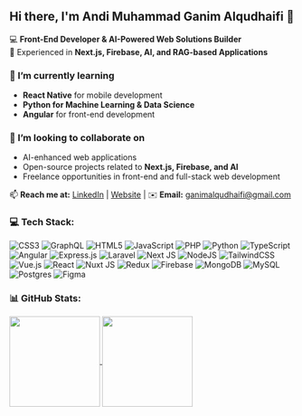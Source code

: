 ## Hi there, I'm Andi Muhammad Ganim Alqudhaifi 👋  

💻 **Front-End Developer & AI-Powered Web Solutions Builder**  
🚀 Experienced in **Next.js, Firebase, AI, and RAG-based Applications**  

### 🌱 I’m currently learning  
- **React Native** for mobile development  
- **Python for Machine Learning & Data Science**  
- **Angular** for front-end development

### 👯 I’m looking to collaborate on  
- AI-enhanced web applications  
- Open-source projects related to **Next.js, Firebase, and AI**  
- Freelance opportunities in front-end and full-stack web development

📫 **Reach me at:** [LinkedIn](https://linkedin.com/in/ganim-alqudhaifi) | [Website](https://ganimalqudhaifi.my.id) | ✉️ **Email:** ganimalqudhaifi@gmail.com 

### 💻 Tech Stack:
![CSS3](https://img.shields.io/badge/css3-%231572B6.svg?style=for-the-badge&logo=css3&logoColor=white) ![GraphQL](https://img.shields.io/badge/-GraphQL-E10098?style=for-the-badge&logo=graphql&logoColor=white) ![HTML5](https://img.shields.io/badge/html5-%23E34F26.svg?style=for-the-badge&logo=html5&logoColor=white) ![JavaScript](https://img.shields.io/badge/javascript-%23323330.svg?style=for-the-badge&logo=javascript&logoColor=%23F7DF1E) ![PHP](https://img.shields.io/badge/php-%23777BB4.svg?style=for-the-badge&logo=php&logoColor=white) ![Python](https://img.shields.io/badge/python-3670A0?style=for-the-badge&logo=python&logoColor=ffdd54) ![TypeScript](https://img.shields.io/badge/typescript-%23007ACC.svg?style=for-the-badge&logo=typescript&logoColor=white) ![Angular](https://img.shields.io/badge/angular-%23DD0031.svg?style=for-the-badge&logo=angular&logoColor=white) ![Express.js](https://img.shields.io/badge/express.js-%23404d59.svg?style=for-the-badge&logo=express&logoColor=%2361DAFB) ![Laravel](https://img.shields.io/badge/laravel-%23FF2D20.svg?style=for-the-badge&logo=laravel&logoColor=white) ![Next JS](https://img.shields.io/badge/Next-black?style=for-the-badge&logo=next.js&logoColor=white) ![NodeJS](https://img.shields.io/badge/node.js-6DA55F?style=for-the-badge&logo=node.js&logoColor=white) ![TailwindCSS](https://img.shields.io/badge/tailwindcss-%2338B2AC.svg?style=for-the-badge&logo=tailwind-css&logoColor=white) ![Vue.js](https://img.shields.io/badge/vue.js-%2335495e.svg?style=for-the-badge&logo=vuedotjs&logoColor=%234FC08D) ![React](https://img.shields.io/badge/react-%2320232a.svg?style=for-the-badge&logo=react&logoColor=%2361DAFB) ![Nuxt JS](https://img.shields.io/badge/Nuxt-002E3B?style=for-the-badge&logo=nuxt.js&logoColor=#00DC82) ![Redux](https://img.shields.io/badge/redux-%23593d88.svg?style=for-the-badge&logo=redux&logoColor=white) ![Firebase](https://img.shields.io/badge/firebase-a08021?style=for-the-badge&logo=firebase&logoColor=ffcd34) ![MongoDB](https://img.shields.io/badge/MongoDB-%234ea94b.svg?style=for-the-badge&logo=mongodb&logoColor=white) ![MySQL](https://img.shields.io/badge/mysql-4479A1.svg?style=for-the-badge&logo=mysql&logoColor=white) ![Postgres](https://img.shields.io/badge/postgres-%23316192.svg?style=for-the-badge&logo=postgresql&logoColor=white) ![Figma](https://img.shields.io/badge/figma-%23F24E1E.svg?style=for-the-badge&logo=figma&logoColor=white)  

### 📊 GitHub Stats:
<div align="left">

<!-- <a href="https://github.com/ganimalqudhaifi">
  <img height=200 align="center" src="https://github-readme-stats.vercel.app/api?username=ganimalqudhaifi&theme=dark&hide_border=false&include_all_commits=true&count_private=true&rank_icon=github" />
</a> -->
<a href="https://github.com/ganimalqudhaifi">
  <img height=160 align="center" src="https://nirzak-streak-stats.vercel.app/?user=ganimalqudhaifi&theme=dark&hide_border=false" />
</a>
<a href="https://github.com/ganimalqudhaifi">
  <img height=160 align="center" src="https://github-readme-stats.vercel.app/api/top-langs/?username=ganimalqudhaifi&theme=dark&hide_border=false&include_all_commits=true&count_private=true&layout=compact&card_width=320" />
</a>

</div>
<br/><br/>
<!-- ### ✍️ Random Dev Quote
![](https://quotes-github-readme.vercel.app/api?type=horizontal&theme=radical)-->

<!--
**ganimalqudhaifi/ganimalqudhaifi** is a ✨ _special_ ✨ repository because its `README.md` (this file) appears on your GitHub profile.

Here are some ideas to get you started:

- 🔭 I’m currently working on ...
- 🌱 I’m currently learning ...
- 👯 I’m looking to collaborate on ...
- 🤔 I’m looking for help with ... 
- 💬 Ask me about ...
- 📫 How to reach me: ...
- 😄 Pronouns: ...
- ⚡ Fun fact: ...
-->
